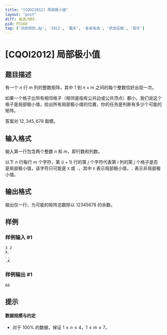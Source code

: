 ```yaml
---
title: "[CQOI2012] 局部极小值"
layout: "post"
diff: 省选/NOI-
pid: P3160
tag: ['动态规划,dp', '2012', '重庆', '各省省选', '状态压缩', '容斥']
---
```

# [CQOI2012] 局部极小值
## 题目描述

有一个 $n$ 行 $m$ 列的整数矩阵，其中 $1$ 到 $n\times m$ 之间的每个整数恰好出现一次。

如果一个格子比所有相邻格子（相邻是指有公共边或公共顶点）都小，我们说这个格子是局部极小值。给出所有局部极小值的位置，你的任务是判断有多少个可能的矩阵。

答案对 $12{,}345{,}678$ 取模。
## 输入格式

输入第一行包含两个整数 $n$ 和 $m$，即行数和列数。

以下 $n$ 行每行 $m$ 个字符，第 $(i + 1)$ 行的第 $j$ 个字符代表第 $i$ 列的第 $j$ 个格子是否是局部极小值，该字符只可能是 `X` 或 `.`，其中 `X` 表示局部极小值，`.` 表示非局部极小值。
## 输出格式

输出仅一行，为可能的矩阵总数除以 $12345678$ 的余数。
## 样例

### 样例输入 #1
```
3 2
X.
..
.X
```
### 样例输出 #1
```
60
```
## 提示

#### 数据规模与约定

- 对于 $100\%$ 的数据，保证 $1\le n\le4$，$1\le m\le7$。
